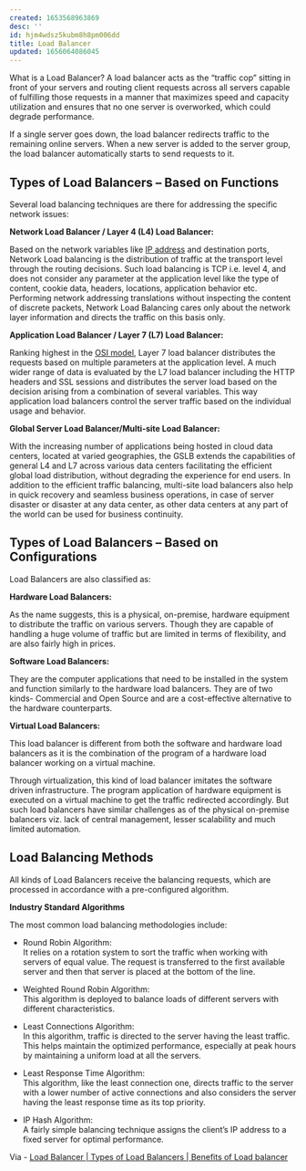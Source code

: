 ```yaml
---
created: 1653568963869
desc: ''
id: hjm4wdsz5kubm8h8pm006dd
title: Load Balancer
updated: 1656064086045
---
```

   
What is a Load Balancer? A load balancer acts as the “traffic cop” sitting in front of your servers and routing client requests across all servers capable of fulfilling those requests in a manner that maximizes speed and capacity utilization and ensures that no one server is overworked, which could degrade performance.   
   
If a single server goes down, the load balancer redirects traffic to the remaining online servers. When a new server is added to the server group, the load balancer automatically starts to send requests to it.   
   
## Types of Load Balancers – Based on Functions   
   
Several load balancing techniques are there for addressing the specific network issues:   
   
**Network Load Balancer / Layer 4 (L4) Load Balancer:**   
   
Based on the network variables like [IP address](../devlog/ip%20address.md) and destination ports, Network Load balancing is the distribution of traffic at the transport level through the routing decisions. Such load balancing is TCP i.e. level 4, and does not consider any parameter at the application level like the type of content, cookie data, headers, locations, application behavior etc. Performing network addressing translations without inspecting the content of discrete packets, Network Load Balancing cares only about the network layer information and directs the traffic on this basis only.   
   
**Application Load Balancer / Layer 7 (L7) Load Balancer:**   
   
Ranking highest in the [OSI model](../devlog/osi%20model.md), Layer 7 load balancer distributes the requests based on multiple parameters at the application level. A much wider range of data is evaluated by the L7 load balancer including the HTTP headers and SSL sessions and distributes the server load based on the decision arising from a combination of several variables. This way application load balancers control the server traffic based on the individual usage and behavior.   
   
**Global Server Load Balancer/Multi-site Load Balancer:**   
   
With the increasing number of applications being hosted in cloud data centers, located at varied geographies, the GSLB extends the capabilities of general L4 and L7 across various data centers facilitating the efficient global load distribution, without degrading the experience for end users. In addition to the efficient traffic balancing, multi-site load balancers also help in quick recovery and seamless business operations, in case of server disaster or disaster at any data center, as other data centers at any part of the world can be used for business continuity.   
   
## Types of Load Balancers – Based on Configurations   
   
Load Balancers are also classified as:   
   
**Hardware Load Balancers:**   
   
As the name suggests, this is a physical, on-premise, hardware equipment to distribute the traffic on various servers. Though they are capable of handling a huge volume of traffic but are limited in terms of flexibility, and are also fairly high in prices.   
   
**Software Load Balancers:**   
   
They are the computer applications that need to be installed in the system and function similarly to the hardware load balancers. They are of two kinds- Commercial and Open Source and are a cost-effective alternative to the hardware counterparts.   
   
**Virtual Load Balancers:**   
   
This load balancer is different from both the software and hardware load balancers as it is the combination of the program of a hardware load balancer working on a virtual machine.   
   
Through virtualization, this kind of load balancer imitates the software driven infrastructure. The program application of hardware equipment is executed on a virtual machine to get the traffic redirected accordingly. But such load balancers have similar challenges as of the physical on-premise balancers viz. lack of central management, lesser scalability and much limited automation.   
   
## Load Balancing Methods   
   
All kinds of Load Balancers receive the balancing requests, which are processed in accordance with a pre-configured algorithm.   
   
**Industry Standard Algorithms**   
   
The most common load balancing methodologies include:   
   
   
- Round Robin Algorithm:   
  It relies on a rotation system to sort the traffic when working with servers of equal value. The request is transferred to the first available server and then that server is placed at the bottom of the line.   
   
   
- Weighted Round Robin Algorithm:   
  This algorithm is deployed to balance loads of different servers with different characteristics.   
   
   
- Least Connections Algorithm:   
  In this algorithm, traffic is directed to the server having the least traffic. This helps maintain the optimized performance, especially at peak hours by maintaining a uniform load at all the servers.   
   
   
- Least Response Time Algorithm:   
  This algorithm, like the least connection one, directs traffic to the server with a lower number of active connections and also considers the server having the least response time as its top priority.   
   
   
- IP Hash Algorithm:   
  A fairly simple balancing technique assigns the client’s IP address to a fixed server for optimal performance.   
   
Via - [Load Balancer | Types of Load Balancers | Benefits of Load balancer](https://www.appviewx.com/education-center/load-balancer-and-types/)